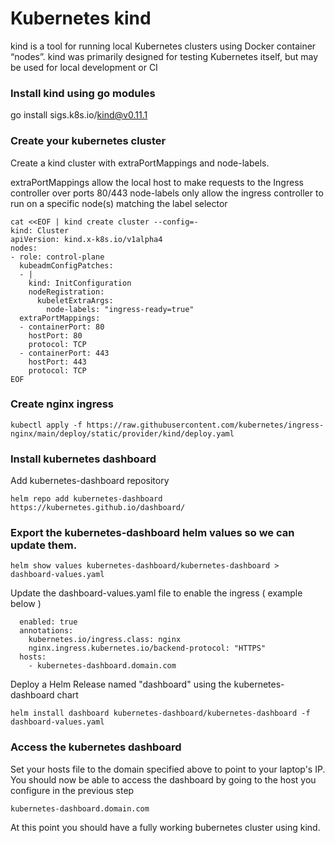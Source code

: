 # Kubernetes kind
kind is a tool for running local Kubernetes clusters using Docker container “nodes”.
kind was primarily designed for testing Kubernetes itself, but may be used for local development or CI

### Install kind using go modules
go install sigs.k8s.io/kind@v0.11.1

### Create your kubernetes cluster
Create a kind cluster with extraPortMappings and node-labels.

extraPortMappings allow the local host to make requests to the Ingress controller over ports 80/443
node-labels only allow the ingress controller to run on a specific node(s) matching the label selector
```
cat <<EOF | kind create cluster --config=-
kind: Cluster
apiVersion: kind.x-k8s.io/v1alpha4
nodes:
- role: control-plane
  kubeadmConfigPatches:
  - |
    kind: InitConfiguration
    nodeRegistration:
      kubeletExtraArgs:
        node-labels: "ingress-ready=true"
  extraPortMappings:
  - containerPort: 80
    hostPort: 80
    protocol: TCP
  - containerPort: 443
    hostPort: 443
    protocol: TCP
EOF
```

### Create nginx ingress
```
kubectl apply -f https://raw.githubusercontent.com/kubernetes/ingress-nginx/main/deploy/static/provider/kind/deploy.yaml
```

### Install kubernetes dashboard
Add kubernetes-dashboard repository
```
helm repo add kubernetes-dashboard https://kubernetes.github.io/dashboard/
```

### Export the kubernetes-dashboard helm values so we can update them.
```
helm show values kubernetes-dashboard/kubernetes-dashboard > dashboard-values.yaml
```

Update the dashboard-values.yaml file to enable the ingress ( example below )
```ingress:
  enabled: true
  annotations:
    kubernetes.io/ingress.class: nginx
    nginx.ingress.kubernetes.io/backend-protocol: "HTTPS"
  hosts:
    - kubernetes-dashboard.domain.com
```

Deploy a Helm Release named "dashboard" using the kubernetes-dashboard chart
```
helm install dashboard kubernetes-dashboard/kubernetes-dashboard -f dashboard-values.yaml
```

### Access the kubernetes dashboard
Set your hosts file to the domain specified above to point to your laptop's IP.
You should now be able to access the dashboard by going to the host you configure in the previous step
```
kubernetes-dashboard.domain.com
```

At this point you should have a fully working bubernetes cluster using kind.
